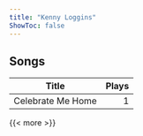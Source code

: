 ```yaml
---
title: "Kenny Loggins"
ShowToc: false
---
```


## Songs
Title | Plays 
----- | -----: 
Celebrate Me Home | 1

{{< more >}}